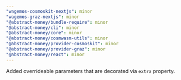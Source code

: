 ```yaml
---
"wagemos-cosmoskit-nextjs": minor
"wagemos-graz-nextjs": minor
"@abstract-money/bundle-require": minor
"@abstract-money/cli": minor
"@abstract-money/core": minor
"@abstract-money/cosmwasm-utils": minor
"@abstract-money/provider-cosmoskit": minor
"@abstract-money/provider-graz": minor
"@abstract-money/react": minor
---
```


Added overrideable parameters that are decorated via `extra` property.
